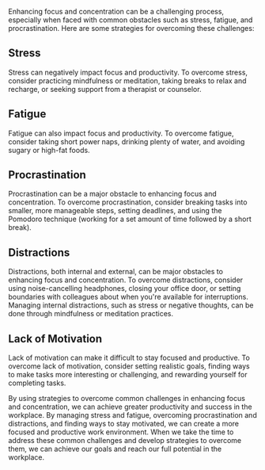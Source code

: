 
Enhancing focus and concentration can be a challenging process, especially when faced with common obstacles such as stress, fatigue, and procrastination. Here are some strategies for overcoming these challenges:

## Stress

Stress can negatively impact focus and productivity. To overcome stress, consider practicing mindfulness or meditation, taking breaks to relax and recharge, or seeking support from a therapist or counselor.

## Fatigue

Fatigue can also impact focus and productivity. To overcome fatigue, consider taking short power naps, drinking plenty of water, and avoiding sugary or high-fat foods.

## Procrastination

Procrastination can be a major obstacle to enhancing focus and concentration. To overcome procrastination, consider breaking tasks into smaller, more manageable steps, setting deadlines, and using the Pomodoro technique (working for a set amount of time followed by a short break).

## Distractions

Distractions, both internal and external, can be major obstacles to enhancing focus and concentration. To overcome distractions, consider using noise-cancelling headphones, closing your office door, or setting boundaries with colleagues about when you're available for interruptions. Managing internal distractions, such as stress or negative thoughts, can be done through mindfulness or meditation practices.

## Lack of Motivation

Lack of motivation can make it difficult to stay focused and productive. To overcome lack of motivation, consider setting realistic goals, finding ways to make tasks more interesting or challenging, and rewarding yourself for completing tasks.

By using strategies to overcome common challenges in enhancing focus and concentration, we can achieve greater productivity and success in the workplace. By managing stress and fatigue, overcoming procrastination and distractions, and finding ways to stay motivated, we can create a more focused and productive work environment. When we take the time to address these common challenges and develop strategies to overcome them, we can achieve our goals and reach our full potential in the workplace.
